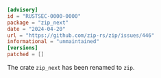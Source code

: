```toml
[advisory]
id = "RUSTSEC-0000-0000"
package = "zip_next"
date = "2024-04-20"
url = "https://github.com/zip-rs/zip/issues/446"
informational = "unmaintained"
[versions]
patched = []
```
The crate `zip_next` has been renamed to `zip`.
